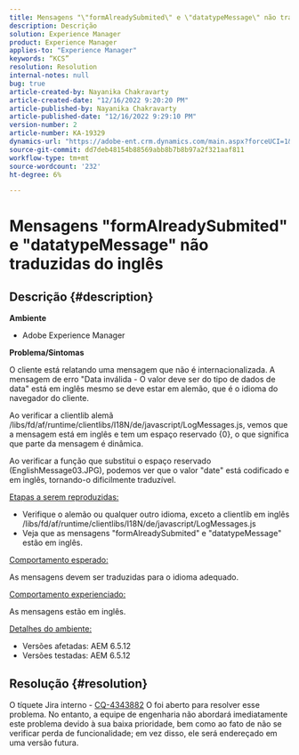 ```yaml
---
title: Mensagens "\"formAlreadySubmited\" e \"datatypeMessage\" não traduzidas do inglês"
description: Descrição
solution: Experience Manager
product: Experience Manager
applies-to: "Experience Manager"
keywords: “KCS”
resolution: Resolution
internal-notes: null
bug: true
article-created-by: Nayanika Chakravarty
article-created-date: "12/16/2022 9:20:20 PM"
article-published-by: Nayanika Chakravarty
article-published-date: "12/16/2022 9:29:10 PM"
version-number: 2
article-number: KA-19329
dynamics-url: "https://adobe-ent.crm.dynamics.com/main.aspx?forceUCI=1&pagetype=entityrecord&etn=knowledgearticle&id=3ef53070-877d-ed11-81ac-6045bd006079"
source-git-commit: dd7deb48154b88569abb8b7b8b97a2f321aaf811
workflow-type: tm+mt
source-wordcount: '232'
ht-degree: 6%

---
```


# Mensagens &quot;formAlreadySubmited&quot; e &quot;datatypeMessage&quot; não traduzidas do inglês

## Descrição {#description}


<b>Ambiente</b>

- Adobe Experience Manager

<b>Problema/Sintomas</b>

O cliente está relatando uma mensagem que não é internacionalizada. A mensagem de erro &quot;Data inválida - O valor deve ser do tipo de dados de data&quot; está em inglês mesmo se deve estar em alemão, que é o idioma do navegador do cliente.

Ao verificar a clientlib alemã /libs/fd/af/runtime/clientlibs/I18N/de/javascript/LogMessages.js, vemos que a mensagem está em inglês e tem um espaço reservado {0}, o que significa que parte da mensagem é dinâmica.

Ao verificar a função que substitui o espaço reservado (EnglishMessage03.JPG), podemos ver que o valor &quot;date&quot; está codificado e em inglês, tornando-o dificilmente traduzível.

<u>Etapas a serem reproduzidas:</u>

- Verifique o alemão ou qualquer outro idioma, exceto a clientlib em inglês /libs/fd/af/runtime/clientlibs/I18N/de/javascript/LogMessages.js
- Veja que as mensagens &quot;formAlreadySubmited&quot; e &quot;datatypeMessage&quot; estão em inglês.


<u>Comportamento esperado:</u>

As mensagens devem ser traduzidas para o idioma adequado.

<u>Comportamento experienciado:</u>

As mensagens estão em inglês.

<u>Detalhes do ambiente:</u>

- Versões afetadas: AEM 6.5.12
- Versões testadas: AEM 6.5.12



## Resolução {#resolution}


O tíquete Jira interno - [CQ-4343882](https://jira.corp.adobe.com/browse/CQ-4343882) O foi aberto para resolver esse problema. No entanto, a equipe de engenharia não abordará imediatamente este problema devido à sua baixa prioridade, bem como ao fato de não se verificar perda de funcionalidade; em vez disso, ele será endereçado em uma versão futura.
